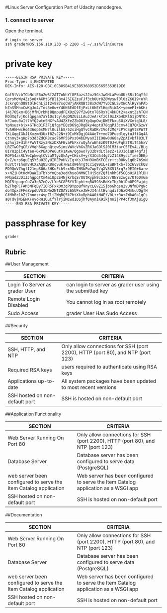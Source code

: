 #Linux Server Configuration
Part of Udacity nanodegree.

### 1. connect to server

Open the terminal.

```
# Login to server
ssh grader@35.156.110.233 -p 2200 -i ~/.ssh/linCourse
```

# private key
```
-----BEGIN RSA PRIVATE KEY-----
Proc-Type: 4,ENCRYPTED
DEK-Info: AES-128-CBC,0C389B419E3B5368952D5655353B19E6

Oaf5tVzbTCbNctE6u2wSf2AT7oNhYf8P3azs2Joz5GsJwGHLaFwaUKrSRi1GqYfd
CprsMoWy4Zz5o8+AXMtSfBli3x4J5IGZzuFJf3cbOUr8Z8Wyswl0l0zZKOI9+uYR
JckrgOnQ88tQlHChLj3I2v987sqCW7jAKRQBt38xXdW7YvDzGLSvXWdAlHyYnPAb
hZnS5MnoCwKgJo4/Tos8e0w+Y4KK6EdDfEjPxLt6hEYlHqd5iWAK+yemeP1+bKHz
j4j7OSxm+B6jMfMJrbMj8QmpudFEX9zE97f2w8tnT86RxYC4kHDt2+axntZshTGN
KOdXqfvjKolqpgam7aY1Os1cyl0gDNZUiLLAuJJeArkfzCl0xJXb4bKlG1jDNTOc
kFJueu8wIt7hYQ2wtnSNXfvAU4ZXfeZZbO63YpQupOwjDWEFkxu5OiXVXmtq3L8/
YpNsuz+bjx+GTHqO1FZFiQfqsYEQzD69gJRgBky4eptU78qqPJ3cmv4CQ7QKGzwY
TvAHkHwcHq436op5sMN7l0uilb8/52siHgQYvCRaDK/IVof2MqFcPYCSgVt8PWTT
TXLGqqIGkJ1XxzmH3Uxf8ZsJ2N+i9IxMYDgjO4AAeT++md7OPuedlqytuJftGq4A
Ctnmy3+gHp7o3d3ZdCR8cao76MP5SPxz04bEMyaXIII98w0U68ayZpAIvbfl83LT
qJhuj3+d1hFPwVTRzy3NszDXAFBvaPbFxruQyArwEhEzK9T0J+UFqh3TRiT45hxV
LRZTwOPgCF/VVqh6XaphQtqwSjmsVWVcVhGvZRXJaG9lSJ0lM3tarC5FEv4L/BLg
8IY82piC4yten+GxPEAOPeGutv1AwA/Qgowo7y32bYdLtlezZ+18JIqiqD74gfJj
ROP54asRLYwCpkwqtCVzaMTyzQkAy+CHzsV+y/X3Cd544g7zZ1489ycLTiesOEBp
Q+Z/urp6quEq5Y5u02EyUIREPoHV/Ig+KsJ7mH9XmBKFCEzr+ts08Kv1q6b7bSmN
huVCt7IhomVHCXZAq85R8nqSuk7HECdWehTgtCciq99IL+zuBPtxb+lbz6V8ckQB
PD9QoVZhgfI21epS06a3HKoFih9rx9DoTHSbPw7wp7/qXV8X51Srq7x9EIG+6arw
x+NZiHOtHoWBaWZuTbYbYnQpa3edKhyo8NMNElHj5gYZQf1nkhSf5GQoOiA1RlDH
FMqadZ3DIJJhgpqTXm4miUp2S4NjkrUqS/OUtRypk9cS3d7/8NYSzwgS/OT6Dm6m
MQI5tpuqrCu7a3qB7eQv/LYe3C8P5YVILpht+qBA598sBdKcTb/0hlDb0E9Ewjdg
b2ThgPCFAM3NFqBy7I0R5FxkOm3qPBYppQfVnycLGvZ15jboGhqsn2vUNfmDPgNc
do4Xpx3FFeZvpdUVSIbNe2NTZOAYz65UFxeJW+JI4nltEvnqdilD6xOMmkuUQgfH
GfMhBz1bZt7nuoz+4vpZli2WqRQ5k7htXkuBphAA0iNWEtV0L+rRA+JWkA0a1qCs
a0TdvjMSEHKFoyoRH1OuCfYlrjiMCwdIDSjhf0AyniK9ikjmnijPP4cf3mAjuigQ
-----END RSA PRIVATE KEY-----
```

# passphrase for key
```
grader
```

## Rubric

##User Management

|SECTION|CRITERIA|
|---|---|
| Login To Server as grader User | can login to server as grader user using the submitted key |
| Remote Login Disabled | You cannot log in as root remotely|
| Sudo Access | grader User Has Sudo Access|

##Security

|SECTION|CRITERIA|
|---|---|
| SSH, HTTP, and NTP | Only allow connections for SSH (port 2200), HTTP (port 80), and NTP (port 123) |
| Required RSA keys | users required to authenticate using RSA keys|
| Applications up-to-date | All system packages have been updated to most recent versions|
| SSH hosted on non-default port | SSH is hosted on non-default port|

##Application Functionality

|SECTION|CRITERIA|
|---|---|
| Web Server Running On Port 80 | Only allow connections for SSH (port 2200), HTTP (port 80), and NTP (port 123) |
| Database Server | Database server has been configured to serve data (PostgreSQL)|
| web server been configured to serve the Item Catalog application | Web server has been configured to serve the Item Catalog application as a WSGI app|
| SSH hosted on non-default port | SSH is hosted on non-default port|

##Documentation

|SECTION|CRITERIA|
|---|---|
| Web Server Running On Port 80 | Only allow connections for SSH (port 2200), HTTP (port 80), and NTP (port 123) |
| Database Server | Database server has been configured to serve data (PostgreSQL)|
| web server been configured to serve the Item Catalog application | Web server has been configured to serve the Item Catalog application as a WSGI app|
| SSH hosted on non-default port | SSH is hosted on non-default port|